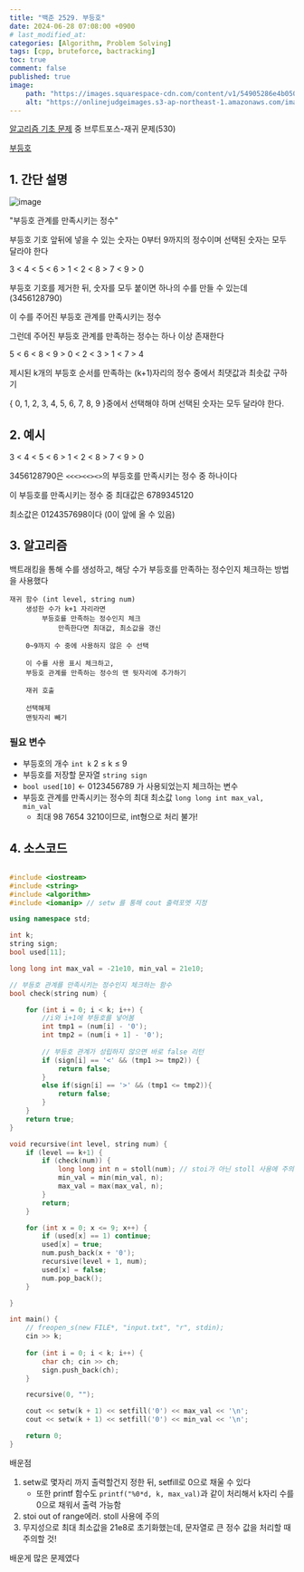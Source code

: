 ```yaml
---
title: "백준 2529. 부등호"
date: 2024-06-28 07:08:00 +0900
# last_modified_at: 
categories: [Algorithm, Problem Solving] 
tags: [cpp, bruteforce, bactracking] 
toc: true
comment: false
published: true
image:
    path: "https://images.squarespace-cdn.com/content/v1/54905286e4b050812345644c/780568d4-a13d-4113-9b0c-edd6d924f1af/Symbols.jpg"
    alt: "https://onlinejudgeimages.s3-ap-northeast-1.amazonaws.com/images/boj-og.png"
---
```


[알고리즘 기초 문제](https://jinhg0214.github.io/posts/problems/) 중 브루트포스-재귀 문제(530)

[부등호](https://www.acmicpc.net/problem/2529)

## 1. 간단 설명

![image](https://github.com/jinhg0214/jinhg0214.github.io/assets/70011316/033cf9c3-a426-49fb-96ce-9b346dc2492e)

"부등호 관계를 만족시키는 정수"

부등호 기호 앞뒤에 넣을 수 있는 숫자는 0부터 9까지의 정수이며 선택된 숫자는 모두 달라야 한다

3 < 4 < 5 < 6 > 1 < 2 < 8 > 7 < 9 > 0

부등호 기호를 제거한 뒤, 숫자를 모두 붙이면 하나의 수를 만들 수 있는데 (3456128790)

이 수를 주어진 부등호 관계를 만족시키는 정수

그런데 주어진 부등호 관계를 만족하는 정수는 하나 이상 존재한다

5 < 6 < 8 < 9 > 0 < 2 < 3 > 1 < 7 > 4

제시된 k개의 부등호 순서를 만족하는 (k+1)자리의 정수 중에서 최댓값과 최솟값 구하기

{ 0, 1, 2, 3, 4, 5, 6, 7, 8, 9 }중에서 선택해야 하며 선택된 숫자는 모두 달라야 한다.

## 2. 예시

3 < 4 < 5 < 6 > 1 < 2 < 8 > 7 < 9 > 0

3456128790은 `<<<><<><>`의 부등호를 만족시키는 정수 중 하나이다

이 부등호를 만족시키는 정수 중 최대값은 6789345120

최소값은 0124357698이다 (0이 앞에 올 수 있음)

## 3. 알고리즘

백트래킹을 통해 수를 생성하고, 해당 수가 부등호를 만족하는 정수인지 체크하는 방법을 사용했다

```
재귀 함수 (int level, string num)
	생성한 수가 k+1 자리라면
		부등호를 만족하는 정수인지 체크
			만족한다면 최대값, 최소값을 갱신
	
	0~9까지 수 중에 사용하지 않은 수 선택

	이 수를 사용 표시 체크하고, 
	부등호 관계를 만족하는 정수의 맨 뒷자리에 추가하기
	
	재귀 호출

	선택해제
	맨뒷자리 빼기
```

### 필요 변수 

- 부등호의 개수 `int k` 2 ≤ k ≤ 9
- 부등호를 저장할 문자열 `string sign`
- `bool used[10]` <- 0123456789 가 사용되었는지 체크하는 변수
- 부등호 관계를 만족시키는 정수의 최대 최소값 `long long int max_val, min_val`
	- 최대 98 7654 3210이므로, int형으로 처리 불가!

## 4. 소스코드

```cpp

#include <iostream>
#include <string>
#include <algorithm>
#include <iomanip> // setw 를 통해 cout 출력포멧 지정

using namespace std;

int k;
string sign;
bool used[11];

long long int max_val = -21e10, min_val = 21e10;

// 부등호 관계를 만족시키는 정수인지 체크하는 함수
bool check(string num) {

	for (int i = 0; i < k; i++) {
		//i와 i+1에 부등호를 넣어봄
		int tmp1 = (num[i] - '0');
		int tmp2 = (num[i + 1] - '0');
		
		// 부등호 관계가 성립하지 않으면 바로 false 리턴
		if (sign[i] == '<' && (tmp1 >= tmp2)) {
			return false;
		}
		else if(sign[i] == '>' && (tmp1 <= tmp2)){
			return false;
		}
	}
	return true;
}

void recursive(int level, string num) {
	if (level == k+1) {
		if (check(num)) {
			long long int n = stoll(num); // stoi가 아닌 stoll 사용에 주의!
			min_val = min(min_val, n);
			max_val = max(max_val, n);
		}
		return;
	}

	for (int x = 0; x <= 9; x++) {
		if (used[x] == 1) continue;
		used[x] = true;
		num.push_back(x + '0');
		recursive(level + 1, num);
		used[x] = false;
		num.pop_back();
	}

}

int main() {
	// freopen_s(new FILE*, "input.txt", "r", stdin);
	cin >> k;
	
	for (int i = 0; i < k; i++) {
		char ch; cin >> ch;
		sign.push_back(ch);
	}

	recursive(0, "");

	cout << setw(k + 1) << setfill('0') << max_val << '\n';
	cout << setw(k + 1) << setfill('0') << min_val << '\n';

	return 0;
}

```

배운점

1. setw로 몇자리 까지 출력할건지 정한 뒤, setfill로 0으로 채울 수 있다
	- 또한 printf 함수도 `printf("%0*d, k, max_val)`과 같이 처리해서 k자리 수를 0으로 채워서 출력 가능함  
2. stoi out of range에러. stoll 사용에 주의
3. 무지성으로 최대 최소값을 21e8로 초기화했는데, 문자열로 큰 정수 값을 처리할 때 주의할 것!

배운게 많은 문제였다